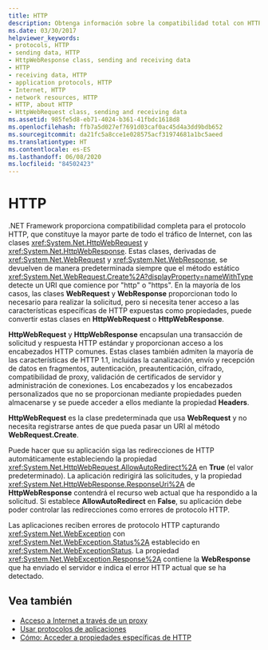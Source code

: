 ```yaml
---
title: HTTP
description: Obtenga información sobre la compatibilidad total con HTTP que proporciona .NET Framework mediante el uso de las clases HttpWebRequest y HttpWebResponse.
ms.date: 03/30/2017
helpviewer_keywords:
- protocols, HTTP
- sending data, HTTP
- HttpWebResponse class, sending and receiving data
- HTTP
- receiving data, HTTP
- application protocols, HTTP
- Internet, HTTP
- network resources, HTTP
- HTTP, about HTTP
- HttpWebRequest class, sending and receiving data
ms.assetid: 985fe5d8-eb71-4024-b361-41fbdc1618d8
ms.openlocfilehash: ffb7a5d027ef7691d03caf0ac45d4a3dd9bdb652
ms.sourcegitcommit: da21fc5a8cce1e028575acf31974681a1bc5aeed
ms.translationtype: HT
ms.contentlocale: es-ES
ms.lasthandoff: 06/08/2020
ms.locfileid: "84502423"
---
```

# <a name="http"></a>HTTP
.NET Framework proporciona compatibilidad completa para el protocolo HTTP, que constituye la mayor parte de todo el tráfico de Internet, con las clases <xref:System.Net.HttpWebRequest> y <xref:System.Net.HttpWebResponse>. Estas clases, derivadas de <xref:System.Net.WebRequest> y <xref:System.Net.WebResponse>, se devuelven de manera predeterminada siempre que el método estático <xref:System.Net.WebRequest.Create%2A?displayProperty=nameWithType> detecte un URI que comience por "http" o "https". En la mayoría de los casos, las clases **WebRequest** y **WebResponse** proporcionan todo lo necesario para realizar la solicitud, pero si necesita tener acceso a las características específicas de HTTP expuestas como propiedades, puede convertir estas clases en **HttpWebRequest** o **HttpWebResponse**.  
  
 **HttpWebRequest** y **HttpWebResponse** encapsulan una transacción de solicitud y respuesta HTTP estándar y proporcionan acceso a los encabezados HTTP comunes. Estas clases también admiten la mayoría de las características de HTTP 1.1, incluidas la canalización, envío y recepción de datos en fragmentos, autenticación, preautenticación, cifrado, compatibilidad de proxy, validación de certificados de servidor y administración de conexiones. Los encabezados y los encabezados personalizados que no se proporcionan mediante propiedades pueden almacenarse y se puede acceder a ellos mediante la propiedad **Headers**.  
  
 **HttpWebRequest** es la clase predeterminada que usa **WebRequest** y no necesita registrarse antes de que pueda pasar un URI al método **WebRequest.Create**.  
  
 Puede hacer que su aplicación siga las redirecciones de HTTP automáticamente estableciendo la propiedad <xref:System.Net.HttpWebRequest.AllowAutoRedirect%2A> en **True** (el valor predeterminado). La aplicación redirigirá las solicitudes, y la propiedad <xref:System.Net.HttpWebResponse.ResponseUri%2A> de **HttpWebResponse** contendrá el recurso web actual que ha respondido a la solicitud. Si establece **AllowAutoRedirect** en **False**, su aplicación debe poder controlar las redirecciones como errores de protocolo HTTP.  
  
 Las aplicaciones reciben errores de protocolo HTTP capturando <xref:System.Net.WebException> con <xref:System.Net.WebException.Status%2A> establecido en <xref:System.Net.WebExceptionStatus>. La propiedad <xref:System.Net.WebException.Response%2A> contiene la **WebResponse** que ha enviado el servidor e indica el error HTTP actual que se ha detectado.  
  
## <a name="see-also"></a>Vea también

- [Acceso a Internet a través de un proxy](accessing-the-internet-through-a-proxy.md)
- [Usar protocolos de aplicaciones](using-application-protocols.md)
- [Cómo: Acceder a propiedades específicas de HTTP](how-to-access-http-specific-properties.md)
